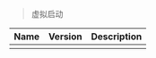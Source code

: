 > 虚拟启动

| Name | Version | Description |
| :--- | :------ | :---------- |
|      |         |             |
